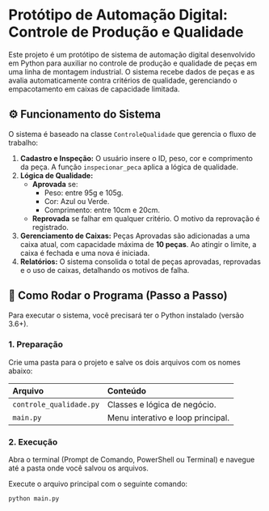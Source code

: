 # Protótipo de Automação Digital: Controle de Produção e Qualidade

Este projeto é um protótipo de sistema de automação digital desenvolvido em Python para auxiliar no controle de produção e qualidade de peças em uma linha de montagem industrial. O sistema recebe dados de peças e as avalia automaticamente contra critérios de qualidade, gerenciando o empacotamento em caixas de capacidade limitada.

## ⚙️ Funcionamento do Sistema

O sistema é baseado na classe `ControleQualidade` que gerencia o fluxo de trabalho:

1.  **Cadastro e Inspeção:** O usuário insere o ID, peso, cor e comprimento da peça. A função `inspecionar_peca` aplica a lógica de qualidade.
2.  **Lógica de Qualidade:**
    * **Aprovada** se:
        * Peso: entre 95g e 105g.
        * Cor: Azul ou Verde.
        * Comprimento: entre 10cm e 20cm.
    * **Reprovada** se falhar em qualquer critério. O motivo da reprovação é registrado.
3.  **Gerenciamento de Caixas:** Peças Aprovadas são adicionadas a uma caixa atual, com capacidade máxima de **10 peças**. Ao atingir o limite, a caixa é fechada e uma nova é iniciada.
4.  **Relatórios:** O sistema consolida o total de peças aprovadas, reprovadas e o uso de caixas, detalhando os motivos de falha.

## 🚀 Como Rodar o Programa (Passo a Passo)

Para executar o sistema, você precisará ter o Python instalado (versão 3.6+).

### 1. Preparação

Crie uma pasta para o projeto e salve os dois arquivos com os nomes abaixo:

| Arquivo | Conteúdo |
| :--- | :--- |
| `controle_qualidade.py` | Classes e lógica de negócio. |
| `main.py` | Menu interativo e loop principal. |

### 2. Execução

Abra o terminal (Prompt de Comando, PowerShell ou Terminal) e navegue até a pasta onde você salvou os arquivos.

Execute o arquivo principal com o seguinte comando:

```bash
python main.py